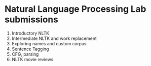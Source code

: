 # Natural Language Processing Lab submissions

1. Introductory NLTK
2. Intermediate NLTK and work replacement
3. Exploring names and custom corpus
4. Sentence Tagging
5. CFG, parsing
6. NLTK movie reviews
